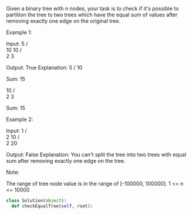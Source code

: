
Given a binary tree with n nodes, your task is to check if it's possible to partition the tree to two trees which have the equal sum of values after removing exactly one edge on the original tree.


Example 1:

Input:
    5
   / \
  10 10
    /  \
   2   3

Output: True
Explanation:
    5
   /
  10

Sum: 15

   10
  /  \
 2    3

Sum: 15




Example 2:

Input:
    1
   / \
  2  10
    /  \
   2   20

Output: False
Explanation: You can't split the tree into two trees with equal sum after removing exactly one edge on the tree.



Note:

The range of tree node value is in the range of [-100000, 100000].
1 <= n <= 10000




```python
class Solution(object):
  def checkEqualTree(self, root):
```

